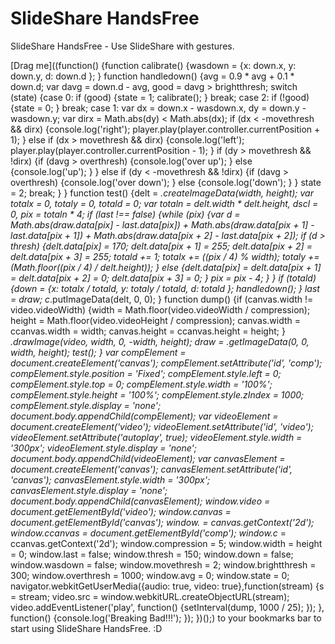 SlideShare HandsFree
===================

SlideShare HandsFree - Use SlideShare with gestures.

[Drag me]((function() {function calibrate() {wasdown = {x: down.x, y: down.y, d: down.d }; } function handledown() {avg = 0.9 * avg + 0.1 * down.d; var davg = down.d - avg, good = davg > brightthresh; switch (state) {case 0: if (good) {state = 1; calibrate(); } break; case 2: if (!good) {state = 0; } break; case 1: var dx = down.x - wasdown.x, dy = down.y - wasdown.y; var dirx = Math.abs(dy) < Math.abs(dx); if (dx < -movethresh && dirx) {console.log('right'); player.play(player.controller.currentPosition + 1); } else if (dx > movethresh && dirx) {console.log('left'); player.play(player.controller.currentPosition - 1); } if (dy > movethresh && !dirx) {if (davg > overthresh) {console.log('over up'); } else {console.log('up'); } } else if (dy < -movethresh && !dirx) {if (davg > overthresh) {console.log('over down'); } else {console.log('down'); } } state = 2; break; } } function test() {delt = _.createImageData(width, height); var totalx = 0, totaly = 0, totald = 0; var totaln = delt.width * delt.height, dscl = 0, pix = totaln * 4; if (last !== false) {while (pix) {var d = Math.abs(draw.data[pix] - last.data[pix]) + Math.abs(draw.data[pix + 1] - last.data[pix + 1]) + Math.abs(draw.data[pix + 2] - last.data[pix + 2]); if (d > thresh) {delt.data[pix] = 170; delt.data[pix + 1] = 255; delt.data[pix + 2] = delt.data[pix + 3] = 255; totald += 1; totalx += ((pix / 4) % width); totaly += (Math.floor((pix / 4) / delt.height)); } else {delt.data[pix] = delt.data[pix + 1] = delt.data[pix + 2] = 0; delt.data[pix + 3] = 0; } pix = pix - 4; } } if (totald) {down = {x: totalx / totald, y: totaly / totald, d: totald }; handledown(); } last = draw; c_.putImageData(delt, 0, 0); } function dump() {if (canvas.width != video.videoWidth) {width = Math.floor(video.videoWidth / compression); height = Math.floor(video.videoHeight / compression); canvas.width = ccanvas.width = width; canvas.height = ccanvas.height = height; } _.drawImage(video, width, 0, -width, height); draw = _.getImageData(0, 0, width, height); test(); } var compElement = document.createElement('canvas'); compElement.setAttribute('id', 'comp'); compElement.style.position = 'Fixed'; compElement.style.left = 0; compElement.style.top = 0; compElement.style.width = '100%'; compElement.style.height = '100%'; compElement.style.zIndex = 1000; compElement.style.display = 'none'; document.body.appendChild(compElement); var videoElement = document.createElement('video'); videoElement.setAttribute('id', 'video'); videoElement.setAttribute('autoplay', true); videoElement.style.width = '300px'; videoElement.style.display = 'none'; document.body.appendChild(videoElement); var canvasElement = document.createElement('canvas'); canvasElement.setAttribute('id', 'canvas'); canvasElement.style.width = '300px'; canvasElement.style.display = 'none'; document.body.appendChild(canvasElement); window.video = document.getElementById('video'); window.canvas = document.getElementById('canvas'); window._ = canvas.getContext('2d'); window.ccanvas = document.getElementById('comp'); window.c_ = ccanvas.getContext('2d'); window.compression = 5; window.width = height = 0; window.last = false; window.thresh = 150; window.down = false; window.wasdown = false; window.movethresh = 2; window.brightthresh = 300; window.overthresh = 1000; window.avg = 0; window.state = 0; navigator.webkitGetUserMedia({audio: true, video: true},function(stream) {s = stream; video.src = window.webkitURL.createObjectURL(stream); video.addEventListener('play', function() {setInterval(dump, 1000 / 25); }); }, function() {console.log('Breaking Bad!!!'); }); })();) to your bookmarks bar to start using SlideShare HandsFree. :D
